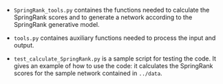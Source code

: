 - `SpringRank_tools.py` containes the functions needed to calculate the SpringRank scores and to generate a network according to the SpringRank generative model.

- `tools.py` containes auxiliary functions needed to process the input and output.

- `test_calculate_SpringRank.py` is a sample script for testing the code. It gives an example of how to use the code: it calculates the SpringRank scores for the sample network contained in `../data`.
